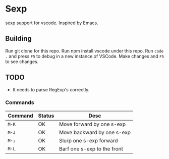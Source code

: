 # Sexp
sexp support for vscode. Inspired by Emacs.

## Building
Run git clone for this repo.
Run npm install vscode under this repo.
Run `code .` and press `F5` to debug in a new instance of VSCode. Make changes and `F5` to see changes.

## TODO
- It needs to parse RegExp's correctly.

### Commands
|Command | Status | Desc |
|--------|--------|------|
| `M-K` | OK | Move forward by one s-exp |
| `M-J` | OK | Move backward by one s-exp |
| `M-;` | OK | Slurp one s-exp forward |
| `M-L` | OK | Barf one s-exp to the front |